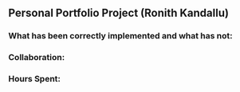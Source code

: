 ## Personal Portfolio Project (Ronith Kandallu)
### What has been correctly implemented and what has not:
### Collaboration:
### Hours Spent:
